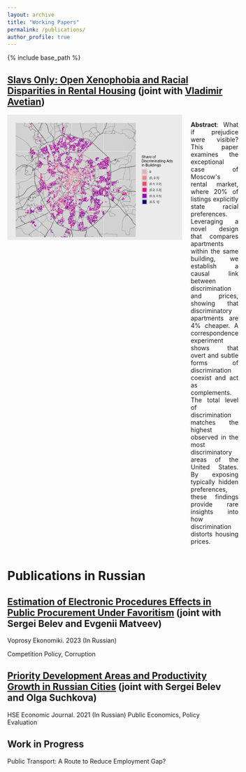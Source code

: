 ```yaml
---
layout: archive
title: "Working Papers"
permalink: /publications/
author_profile: true
---
```


{% include base_path %}

<a href="https://papers.ssrn.com/sol3/papers.cfm?abstract_id=4983808" target="_blank">Slavs Only: Open Xenophobia and Racial Disparities in Rental Housing</a> (joint with <a href="https://vladimir-avetian.github.io/" target="_blank">Vladimir Avetian</a>)
-----

<div style="display: flex; align-items: flex-start;">
       <img src="/images/map_dots_cat.jpg" alt="Viktor" style="width: 400px; margin-right: 20px;">
  <div>
 <p align="justify"><b>Abstract</b>: What if prejudice were visible? This paper examines the exceptional case of Moscow's rental market, where 20% of listings explicitly state racial preferences. Leveraging a novel design that compares apartments within the same building, we establish a causal link between discrimination and prices, showing that discriminatory apartments are 4% cheaper. A correspondence experiment shows that overt and subtle forms of discrimination coexist and act as complements. The total level of discrimination matches the highest observed in the most discriminatory areas of the United States. By exposing typically hidden preferences, these findings provide rare insights into how discrimination distorts housing prices.</p>
  </div>
</div>

Publications in Russian 
=====


<a href="https://doi.org/10.32609/0042-8736-2023-9-47-64" target="_blank">Estimation of Electronic Procedures Effects in Public Procurement Under Favoritism</a> (joint with Sergei Belev and Evgenii Matveev)
-----
<div style="margin: 0;">
 <p>Voprosy Ekonomiki. 2023 (In Russian)</p>
 <p>Competition Policy, Corruption</p>
</div>


<a href="https://doi.org/10.17323/1813-8691-2021-25-1-9-41" target="_blank">Priority Development Areas and Productivity Growth in Russian Cities</a> (joint with Sergei Belev and Olga Suchkova)
-----
<div>
  <p style="display: inline;">HSE Economic Journal. 2021 (In Russian)</p>
  <p style="display: inline;">Public Economics, Policy Evaluation</p>
</div>

Work in Progress
-----
Public Transport: A Route to Reduce Employment Gap?








